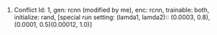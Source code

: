 1. Conflict Id: 1, gen: rcnn (modified by me), enc: rcnn, trainable: both, initialize: rand, [special run setting: (lamda1, lamda2):: (0.0003, 0.8), (0.0001, 0.5)(0.00012, 1.0)]
